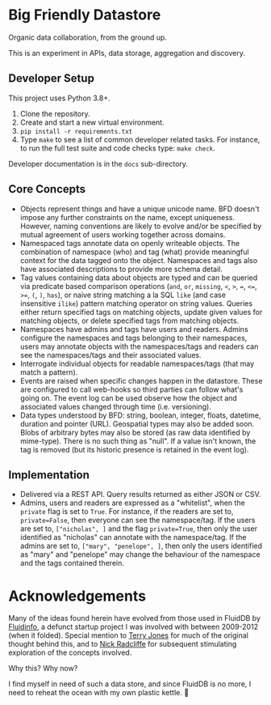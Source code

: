 # Big Friendly Datastore

Organic data collaboration, from the ground up.

This is an experiment in APIs, data storage, aggregation and discovery.

## Developer Setup

This project uses Python 3.8+.

1. Clone the repository.
2. Create and start a new virtual environment.
3. `pip install -r requirements.txt`
4. Type `make` to see a list of common developer related tasks. For instance,
   to run the full test suite and code checks type: `make check`.

Developer documentation is in the `docs` sub-directory.

## Core Concepts

* Objects represent things and have a unique unicode name. BFD doesn't impose
  any further constraints on the name, except uniqueness. However, naming
  conventions are likely to evolve and/or be specified by mutual agreement of
  users working together across domains.
* Namespaced tags annotate data on openly writeable objects. The
  combination of namespace (who) and tag (what) provide meaningful context
  for the data tagged onto the object. Namespaces and tags also have
  associated descriptions to provide more schema detail.
* Tag values containing data about objects are typed and can be queried via
  predicate based comparison operations (`and`, `or`, `missing`, `<`, `>`, `=`,
  `<=`, `>=`, `(`, `)`, `has`), or naive string matching a la SQL `like`
  (and case insensitive `ilike`) pattern matching operator on string values.
  Queries either return specified tags on matching objects, update given values
  for matching objects, or delete specified tags from matching objects.
* Namespaces have admins and tags have users and readers. Admins configure
  the namespaces and tags belonging to their namespaces, users may annotate
  objects with the namespaces/tags and readers can see the namespaces/tags and
  their associated values.
* Interrogate individual objects for readable namespaces/tags (that may match
  a pattern).
* Events are raised when specific changes happen in the datastore. These are 
  configured to call web-hooks so third parties can follow what's going on. The
  event log can be used observe how the object and associated values changed
  through time (i.e. versioning).
* Data types understood by BFD: string, boolean, integer, floats, datetime,
  duration and pointer (URL). Geospatial types may also be added soon. Blobs of
  arbitrary bytes may also be stored (as raw data identified by mime-type).
  There is no such thing as "null". If a value isn't known, the tag is removed
  (but its historic presence is retained in the event log).

## Implementation

* Delivered via a REST API. Query results returned as either JSON or CSV.
* Admins, users and readers are expressed as a "whitelist", when the `private`
  flag is set to `True`. For instance, if the readers are set to,
  `private=False`, then everyone can see the namespace/tag. If the users are
  set to, `["nicholas", ]` and the flag `private=True`, then only the user
  identified as "nicholas" can annotate with the namespace/tag. If the admins
  are set to, `["mary", "penelope", ]`, then only the users identified as
  "mary" and "penelope" may change the behaviour of the namespace and the tags
  contained therein.

# Acknowledgements

Many of the ideas found herein have evolved from those used in FluidDB by
[Fluidinfo](https://fluidinfo.com/), a defunct startup project I was involved
with between 2009-2012 (when it folded). Special mention to
[Terry Jones](https://github.com/terrycojones) for much of the original thought
behind this, and to [Nick Radcliffe](https://github.com/njr0) for subsequent
stimulating exploration of the concepts involved.

Why this? Why now?

I find myself in need of such a data store, and since FluidDB is no more, I
need to reheat the ocean with my own plastic kettle. 🤨

